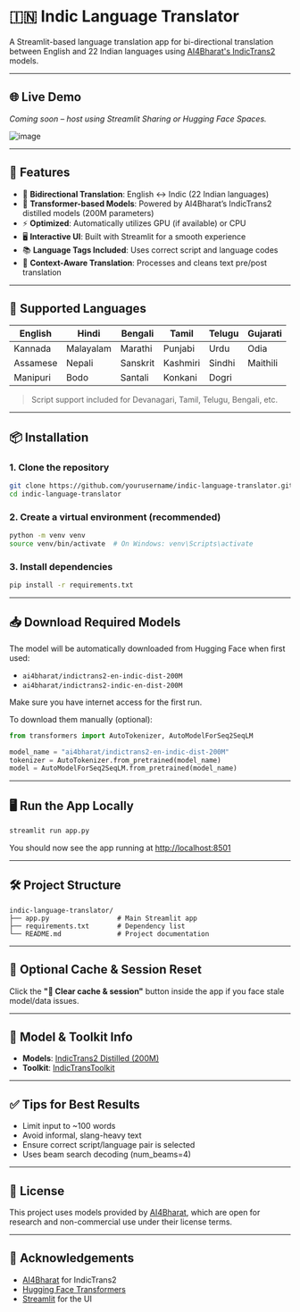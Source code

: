 # 🇮🇳 Indic Language Translator

A Streamlit-based language translation app for bi-directional translation between English and 22 Indian languages using [AI4Bharat's IndicTrans2](https://huggingface.co/ai4bharat) models.

---

## 🌐 Live Demo

*Coming soon – host using Streamlit Sharing or Hugging Face Spaces.*

![image](https://github.com/user-attachments/assets/0f7112ba-50bf-40e1-915c-cb1165c899e5)

---

## 🚀 Features

* 🔁 **Bidirectional Translation**: English ↔ Indic (22 Indian languages)
* 🤖 **Transformer-based Models**: Powered by AI4Bharat’s IndicTrans2 distilled models (200M parameters)
* ⚡ **Optimized**: Automatically utilizes GPU (if available) or CPU
* 🖥️ **Interactive UI**: Built with Streamlit for a smooth experience
* 📚 **Language Tags Included**: Uses correct script and language codes
* 🧠 **Context-Aware Translation**: Processes and cleans text pre/post translation

---

## 🧪 Supported Languages

| English  | Hindi     | Bengali  | Tamil    | Telugu | Gujarati |
| -------- | --------- | -------- | -------- | ------ | -------- |
| Kannada  | Malayalam | Marathi  | Punjabi  | Urdu   | Odia     |
| Assamese | Nepali    | Sanskrit | Kashmiri | Sindhi | Maithili |
| Manipuri | Bodo      | Santali  | Konkani  | Dogri  |          |

> Script support included for Devanagari, Tamil, Telugu, Bengali, etc.

---

## 📦 Installation

### 1. Clone the repository

```bash
git clone https://github.com/yourusername/indic-language-translator.git
cd indic-language-translator
```

### 2. Create a virtual environment (recommended)

```bash
python -m venv venv
source venv/bin/activate  # On Windows: venv\Scripts\activate
```

### 3. Install dependencies

```bash
pip install -r requirements.txt
```

---

## 📥 Download Required Models

The model will be automatically downloaded from Hugging Face when first used:

* `ai4bharat/indictrans2-en-indic-dist-200M`
* `ai4bharat/indictrans2-indic-en-dist-200M`

Make sure you have internet access for the first run.

To download them manually (optional):

```python
from transformers import AutoTokenizer, AutoModelForSeq2SeqLM

model_name = "ai4bharat/indictrans2-en-indic-dist-200M"
tokenizer = AutoTokenizer.from_pretrained(model_name)
model = AutoModelForSeq2SeqLM.from_pretrained(model_name)
```

---

## 🖥️ Run the App Locally

```bash
streamlit run app.py
```

You should now see the app running at [http://localhost:8501](http://localhost:8501)

---

## 🛠 Project Structure

```
indic-language-translator/
├── app.py                 # Main Streamlit app
├── requirements.txt       # Dependency list
└── README.md              # Project documentation
```

---

## 🧼 Optional Cache & Session Reset

Click the **"🧹 Clear cache & session"** button inside the app if you face stale model/data issues.

---

## 🧠 Model & Toolkit Info

* **Models**: [IndicTrans2 Distilled (200M)](https://huggingface.co/ai4bharat)
* **Toolkit**: [IndicTransToolkit](https://github.com/AI4Bharat/IndicTrans2)

---

## ✅ Tips for Best Results

* Limit input to \~100 words
* Avoid informal, slang-heavy text
* Ensure correct script/language pair is selected
* Uses beam search decoding (num\_beams=4)

---

## 📄 License

This project uses models provided by [AI4Bharat](https://ai4bharat.org), which are open for research and non-commercial use under their license terms.

---

## 🙏 Acknowledgements

* [AI4Bharat](https://ai4bharat.org) for IndicTrans2
* [Hugging Face Transformers](https://huggingface.co/transformers/)
* [Streamlit](https://streamlit.io/) for the UI
